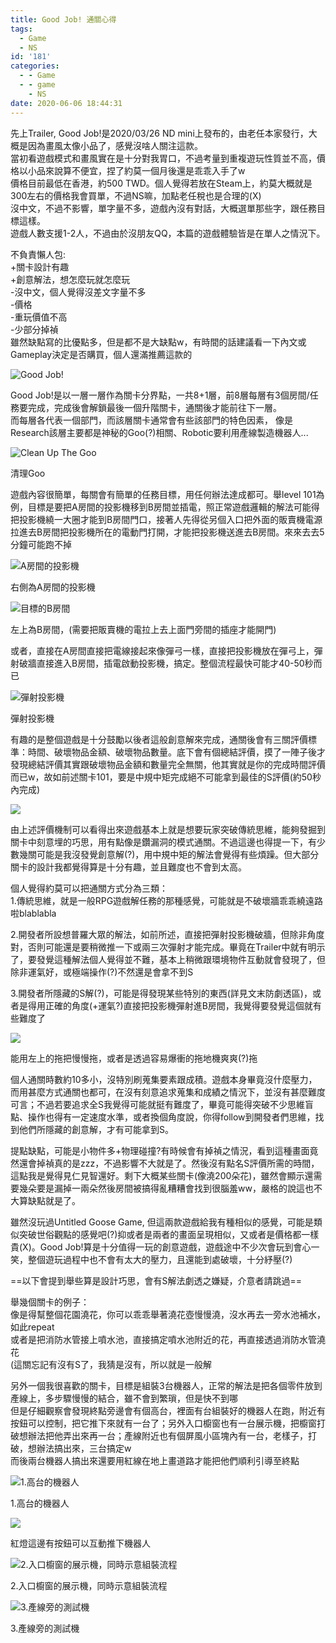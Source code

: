 ```yaml
---
title: Good Job! 通關心得
tags:
  - Game
  - NS
id: '181'
categories:
  - - Game
  - - game
    - NS
date: 2020-06-06 18:44:31
---
```


先上Trailer, Good Job!是2020/03/26 ND mini上發布的，由老任本家發行，大概是因為畫風太像小品了，感覺沒啥人關注這款。  
當初看遊戲模式和畫風實在是十分對我胃口，不過考量到重複遊玩性質並不高，價格以小品來說算不便宜，捏了約莫一個月後還是乖乖入手了w  
價格目前最低在香港，約500 TWD。個人覺得若放在Steam上，約莫大概就是300左右的價格我會買單，不過NS嘛，加點老任稅也是合理的(X)  
沒中文，不過不影響，單字量不多，遊戲內沒有對話，大概選單那些字，跟任務目標這樣。  
遊戲人數支援1-2人，不過由於沒朋友QQ，本篇的遊戲體驗皆是在單人之情況下。
<!-- more -->
不負責懶人包:  
+關卡設計有趣  
+創意解法，想怎麼玩就怎麼玩  
\-沒中文，個人覺得沒差文字量不多  
\-價格  
\-重玩價值不高  
\-少部分掉禎  
雖然缺點寫的比優點多，但是都不是大缺點w，有時間的話建議看一下內文或Gameplay決定是否購買，個人還滿推薦這款的

![Good Job!](https://ristw.dev/wp-content/uploads/2020/06/goodjob1-1024x576.jpg)

Good Job!是以一層一層作為關卡分界點，一共8+1層，前8層每層有3個房間/任務要完成，完成後會解鎖最後一個升階關卡，通關後才能前往下一層。  
而每層各代表一個部門，而該層關卡通常會有些該部門的特色因素， 像是Research該層主要都是神秘的Goo(?)相關、Robotic要利用產線製造機器人...

![Clean Up The Goo](https://ristw.dev/wp-content/uploads/2020/06/2020060614140700-D696F166B39F21D053E294E03172915D-1024x576.jpg)

清理Goo

遊戲內容很簡單，每關會有簡單的任務目標，用任何辦法達成都可。舉level 101為例，目標是要把A房間的投影機移到B房間並插電，照正常遊戲邏輯的解法可能得把投影機繞一大圈才能到B房間門口，接著人先得從另個入口把外面的販賣機電源拉進去B房間把投影機所在的電動門打開，才能把投影機送進去B房間。來來去去5分鐘可能跑不掉

![A房間的投影機](https://ristw.dev/wp-content/uploads/2020/06/A-1-1024x576.jpg)

右側為A房間的投影機

![目標的B房間](https://ristw.dev/wp-content/uploads/2020/06/2020060614541100-D696F166B39F21D053E294E03172915D-1024x576.jpg)

左上為B房間，(需要把販賣機的電拉上去上面門旁間的插座才能開門)

或者，直接在A房間直接把電線接起來像彈弓一樣，直接把投影機放在彈弓上，彈射破牆直接進入B房間，插電啟動投影機，搞定。整個流程最快可能才40-50秒而已

![彈射投影機](https://ristw.dev/wp-content/uploads/2020/06/2020060614544500-D696F166B39F21D053E294E03172915D-1024x576.jpg)

彈射投影機

有趣的是整個遊戲是十分鼓勵以後者這般創意解來完成，通關後會有三關評價標準：時間、破壞物品金額、破壞物品數量。底下會有個總結評價，摸了一陣子後才發現總結評價其實跟破壞物品金額和數量完全無關，他其實就是你的完成時間評價而已w，故如前述關卡101，要是中規中矩完成絕不可能拿到最佳的S評價(約50秒內完成)

![](https://ristw.dev/wp-content/uploads/2020/06/2020060614555600-D696F166B39F21D053E294E03172915D-1024x576.jpg)

由上述評價機制可以看得出來遊戲基本上就是想要玩家突破傳統思維，能夠發掘到關卡中刻意埋的巧思，用有點像是鑽漏洞的模式通關。不過這邊也得提一下，有少數幾關可能是我沒發覺創意解(?)，用中規中矩的解法會覺得有些煩躁。但大部分關卡的設計我都覺得算是十分有趣，並且難度也不會到太高。

個人覺得約莫可以把通關方式分為三類：  
1.傳統思維，就是一般RPG遊戲解任務的那種感覺，可能就是不破壞牆乖乖繞遠路啦blablabla  
  
2.開發者所設想普羅大眾的解法，如前所述，直接把彈射投影機破牆，但除非角度對，否則可能還是要稍微推一下或兩三次彈射才能完成。畢竟在Trailer中就有明示了，要發覺這種解法個人覺得並不難，基本上稍微跟環境物件互動就會發現了，但除非運氣好，或極端操作(?)不然還是會拿不到S  
  
3.開發者所隱藏的S解(?)，可能是得發現某些特別的東西(詳見文末防劇透區)，或者是得用正確的角度(+運氣?)直接把投影機彈射進B房間，我覺得要發覺這個就有些難度了

![](https://ristw.dev/wp-content/uploads/2020/06/2020060614141600-D696F166B39F21D053E294E03172915D-1-1024x576.jpg)

能用左上的拖把慢慢拖，或者是透過容易爆衝的拖地機爽爽(?)拖

個人通關時數約10多小，沒特別刷蒐集要素跟成積。遊戲本身畢竟沒什麼壓力，而用甚麼方式通關也都可，在沒有刻意追求蒐集和成績之情況下，並沒有甚麼難度可言；不過若要追求全S我覺得可能就挺有難度了，畢竟可能得突破不少思維盲點、操作也得有一定速度水準，或者換個角度說，你得follow到開發者們思維，找到他們所隱藏的創意解，才有可能拿到S。

提點缺點，可能是小物件多+物理碰撞?有時候會有掉禎之情況，看到這種畫面竟然還會掉禎真的是zzz，不過影響不大就是了。然後沒有點名S評價所需的時間，這點我是覺得見仁見智還好。剩下大概某些關卡(像澆200朵花)，雖然會顯示還需要幾朵要是漏掉一兩朵然後房間被搞得亂糟糟會找到很腦羞ww，嚴格的說這也不大算缺點就是了。

  
雖然沒玩過Untitled Goose Game, 但這兩款遊戲給我有種相似的感覺，可能是類似突破世俗觀點的感覺吧(?)抑或者是兩者的畫面呈現相似，又或者是價格都一樣貴(X)。Good Job!算是十分值得一玩的創意遊戲，遊戲途中不少次會玩到會心一笑，整個遊玩過程中也不會有太大的壓力，且還能到處破壞，十分紓壓(?)

\==以下會提到舉些算是設計巧思，會有S解法劇透之嫌疑，介意者請跳過==

  
  
  
  
  
  
  
  
  
  
  
  
  
  
舉幾個關卡的例子：  
像是得幫整個花園澆花，你可以乖乖舉著澆花壺慢慢澆，沒水再去一旁水池補水，如此repeat  
或者是把消防水管接上噴水池，直接搞定噴水池附近的花，再直接透過消防水管澆花  
(這關忘記有沒有S了，我猜是沒有，所以就是一般解  
  
另外一個我很喜歡的關卡，目標是組裝3台機器人，正常的解法是把各個零件放到產線上，多步驟慢慢的結合，雖不會到繁瑣，但是快不到哪  
但是仔細觀察會發現終點旁邊會有個高台，裡面有台組裝好的機器人在跑，附近有按鈕可以控制，把它推下來就有一台了；另外入口櫥窗也有一台展示機，把櫥窗打破想辦法把他弄出來再一台；產線附近也有個屏風小區塊內有一台，老樣子，打破，想辦法搞出來，三台搞定w  
而後兩台機器人搞出來還要用紅線在地上畫道路才能把他們順利引導至終點

![1.高台的機器人](https://ristw.dev/wp-content/uploads/2020/06/2020060618032300-D696F166B39F21D053E294E03172915D-1024x576.jpg)

1.高台的機器人

![](https://ristw.dev/wp-content/uploads/2020/06/2020060618033300-D696F166B39F21D053E294E03172915D-1024x576.jpg)

紅燈這邊有按鈕可以互動推下機器人

![2.入口櫥窗的展示機，同時示意組裝流程](https://ristw.dev/wp-content/uploads/2020/06/2020060618025100-D696F166B39F21D053E294E03172915D-1024x576.jpg)

2.入口櫥窗的展示機，同時示意組裝流程

![3.產線旁的測試機](https://ristw.dev/wp-content/uploads/2020/06/2020060618030300-D696F166B39F21D053E294E03172915D-1024x576.jpg)

3.產線旁的測試機